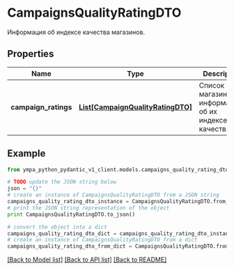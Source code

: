 # CampaignsQualityRatingDTO

Информация об индексе качества магазинов.

## Properties
Name | Type | Description | Notes
------------ | ------------- | ------------- | -------------
**campaign_ratings** | [**List[CampaignQualityRatingDTO]**](CampaignQualityRatingDTO.md) | Список магазинов c информацией об их индексе качества. | 

## Example

```python
from ympa_python_pydantic_v1_client.models.campaigns_quality_rating_dto import CampaignsQualityRatingDTO

# TODO update the JSON string below
json = "{}"
# create an instance of CampaignsQualityRatingDTO from a JSON string
campaigns_quality_rating_dto_instance = CampaignsQualityRatingDTO.from_json(json)
# print the JSON string representation of the object
print CampaignsQualityRatingDTO.to_json()

# convert the object into a dict
campaigns_quality_rating_dto_dict = campaigns_quality_rating_dto_instance.to_dict()
# create an instance of CampaignsQualityRatingDTO from a dict
campaigns_quality_rating_dto_from_dict = CampaignsQualityRatingDTO.from_dict(campaigns_quality_rating_dto_dict)
```
[[Back to Model list]](../README.md#documentation-for-models) [[Back to API list]](../README.md#documentation-for-api-endpoints) [[Back to README]](../README.md)


